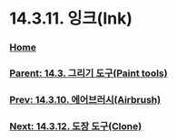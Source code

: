 # 14.3.11. 잉크(Ink)

### [Home](./00-home.md)
### [Parent: 14.3. 그리기 도구(Paint tools)](./14-03-00-paint-tools.md)
### [Prev: 14.3.10. 에어브러시(Airbrush)](./14-03-10-airbrush.md)
### [Next: 14.3.12. 도장 도구(Clone)](./14-03-12-clone.md)
